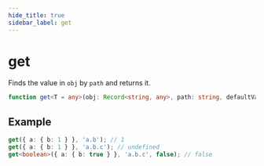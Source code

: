 ```yaml
---
hide_title: true
sidebar_label: get
---
```


# get

Finds the value in `obj` by `path` and returns it.

```typescript
function get<T = any>(obj: Record<string, any>, path: string, defaultValue?: T): T;
```

## Example

```typescript
get({ a: { b: 1 } }, 'a.b'); // 1
get({ a: { b: 1 } }, 'a.b.c'); // undefined
get<boolean>({ a: { b: true } }, 'a.b.c', false); // false
```
